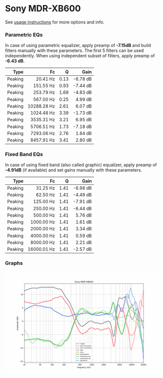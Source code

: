 # Sony MDR-XB600
See [usage instructions](https://github.com/jaakkopasanen/AutoEq#usage) for more options and info.

### Parametric EQs
In case of using parametric equalizer, apply preamp of **-7.15dB** and build filters manually
with these parameters. The first 5 filters can be used independently.
When using independent subset of filters, apply preamp of **-6.43 dB**.

| Type    | Fc          |    Q | Gain     |
|--------:|------------:|-----:|---------:|
| Peaking | 20.41 Hz    | 0.13 | -6.78 dB |
| Peaking | 151.55 Hz   | 0.93 | -7.44 dB |
| Peaking | 253.79 Hz   | 1.69 | -4.83 dB |
| Peaking | 567.00 Hz   | 0.25 | 4.99 dB  |
| Peaking | 10288.28 Hz | 2.61 | 6.07 dB  |
| Peaking | 1024.48 Hz  | 3.39 | -1.73 dB |
| Peaking | 3535.31 Hz  | 3.21 | 6.95 dB  |
| Peaking | 5706.51 Hz  | 1.73 | -7.18 dB |
| Peaking | 7293.06 Hz  | 2.76 | 1.84 dB  |
| Peaking | 8457.91 Hz  | 3.41 | 2.80 dB  |

### Fixed Band EQs
In case of using fixed band (also called graphic) equalizer, apply preamp of **-4.91dB**
(if available) and set gains manually with these parameters.

| Type    | Fc          |    Q | Gain     |
|--------:|------------:|-----:|---------:|
| Peaking | 31.25 Hz    | 1.41 | -6.98 dB |
| Peaking | 62.50 Hz    | 1.41 | -4.49 dB |
| Peaking | 125.00 Hz   | 1.41 | -7.91 dB |
| Peaking | 250.00 Hz   | 1.41 | -6.44 dB |
| Peaking | 500.00 Hz   | 1.41 | 5.76 dB  |
| Peaking | 1000.00 Hz  | 1.41 | 1.61 dB  |
| Peaking | 2000.00 Hz  | 1.41 | 3.34 dB  |
| Peaking | 4000.00 Hz  | 1.41 | 0.59 dB  |
| Peaking | 8000.00 Hz  | 1.41 | 2.21 dB  |
| Peaking | 16000.01 Hz | 1.41 | -2.57 dB |

### Graphs
![](./Sony%20MDR-XB600.png)